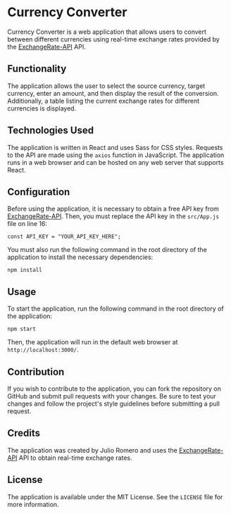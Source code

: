 
# Currency Converter

Currency Converter is a web application that allows users to convert between different currencies using real-time exchange rates provided by the [ExchangeRate-API](https://www.exchangerate-api.com/) API.

## Functionality

The application allows the user to select the source currency, target currency, enter an amount, and then display the result of the conversion. Additionally, a table listing the current exchange rates for different currencies is displayed.

## Technologies Used

The application is written in React and uses Sass for CSS styles. Requests to the API are made using the `axios` function in JavaScript. The application runs in a web browser and can be hosted on any web server that supports React.

## Configuration

Before using the application, it is necessary to obtain a free API key from [ExchangeRate-API](https://www.exchangerate-api.com/). Then, you must replace the API key in the `src/App.js` file on line 16:

```
const API_KEY = "YOUR_API_KEY_HERE";
```

You must also run the following command in the root directory of the application to install the necessary dependencies:

```
npm install
```

## Usage

To start the application, run the following command in the root directory of the application:

```
npm start
```

Then, the application will run in the default web browser at `http://localhost:3000/`.

## Contribution

If you wish to contribute to the application, you can fork the repository on GitHub and submit pull requests with your changes. Be sure to test your changes and follow the project's style guidelines before submitting a pull request.

## Credits

The application was created by Julio Romero and uses the [ExchangeRate-API](https://www.exchangerate-api.com/) API to obtain real-time exchange rates.

## License

The application is available under the MIT License. See the `LICENSE` file for more information.
